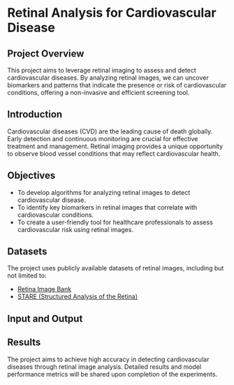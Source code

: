 # Retinal Analysis for Cardiovascular Disease

## Project Overview

This project aims to leverage retinal imaging to assess and detect cardiovascular diseases. By analyzing retinal images, we can uncover biomarkers and patterns that indicate the presence or risk of cardiovascular conditions, offering a non-invasive and efficient screening tool.

## Introduction

Cardiovascular diseases (CVD) are the leading cause of death globally. Early detection and continuous monitoring are crucial for effective treatment and management. Retinal imaging provides a unique opportunity to observe blood vessel conditions that may reflect cardiovascular health.

## Objectives

- To develop algorithms for analyzing retinal images to detect cardiovascular disease.
- To identify key biomarkers in retinal images that correlate with cardiovascular conditions.
- To create a user-friendly tool for healthcare professionals to assess cardiovascular risk using retinal images.

## Datasets

The project uses publicly available datasets of retinal images, including but not limited to:
- [Retina Image Bank](https://www.imagebank.asrs.org/)
- [STARE (Structured Analysis of the Retina)](http://cecas.clemson.edu/~ahoover/stare/)

## Input and Output



## Results

The project aims to achieve high accuracy in detecting cardiovascular diseases through retinal image analysis. Detailed results and model performance metrics will be shared upon completion of the experiments.
